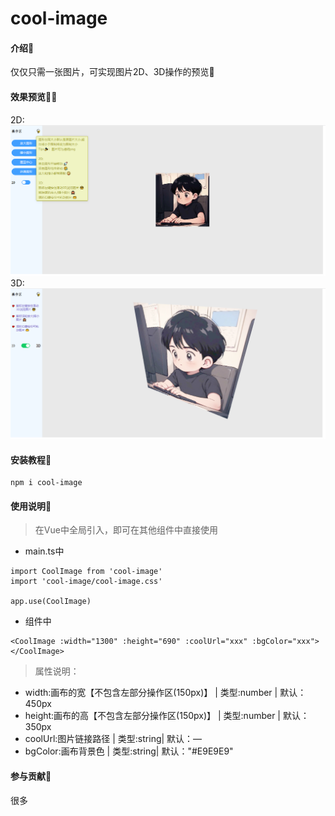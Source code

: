 # cool-image

#### 介绍🤔
仅仅只需一张图片，可实现图片2D、3D操作的预览🤪

#### 效果预览👨‍🚀
2D:
![输入图片说明](public/gitImgtwo.png)
3D:
![输入图片说明](public/gitImageThree.png.png)

#### 安装教程🚀
```
npm i cool-image

```

#### 使用说明🍋

> 在Vue中全局引入，即可在其他组件中直接使用

- main.ts中

```
import CoolImage from 'cool-image'
import 'cool-image/cool-image.css'

app.use(CoolImage)
```
- 组件中

```
<CoolImage :width="1300" :height="690" :coolUrl="xxx" :bgColor="xxx"></CoolImage>
```
> 属性说明：
- width:画布的宽【不包含左部分操作区(150px)】  |  类型:number  |  默认：450px    
- height:画布的高【不包含左部分操作区(150px)】  |  类型:number  |  默认：350px  
- coolUrl:图片链接路径  |  类型:string|  默认：—  
- bgColor:画布背景色  |  类型:string|  默认："#E9E9E9"  

#### 参与贡献🤖

很多

